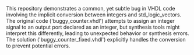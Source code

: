 This repository demonstrates a common, yet subtle bug in VHDL code involving the implicit conversion between integers and std_logic_vectors.  The original code ('buggy_counter.vhdl') attempts to assign an integer signal to an output port declared as an integer, but synthesis tools might interpret this differently, leading to unexpected behavior or synthesis errors. The solution ('buggy_counter_fixed.vhdl') explicitly handles the conversion to prevent potential errors.